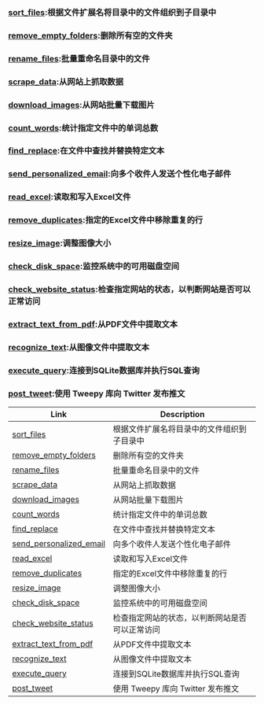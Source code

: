### [sort_files](https://github.com/LuoPoJunZi/Learn/tree/main/Python/Auto_scripts/sort_files):根据文件扩展名将目录中的文件组织到子目录中
### [remove_empty_folders](https://github.com/LuoPoJunZi/Learn/tree/main/Python/Auto_scripts/remove_empty_folders):删除所有空的文件夹
### [rename_files](https://github.com/LuoPoJunZi/Learn/tree/main/Python/Auto_scripts/rename_files):批量重命名目录中的文件
### [scrape_data](https://github.com/LuoPoJunZi/Learn/tree/main/Python/Auto_scripts/scrape_data):从网站上抓取数据
### [download_images](https://github.com/LuoPoJunZi/Learn/tree/main/Python/Auto_scripts/download_images):从网站批量下载图片
### [count_words](https://github.com/LuoPoJunZi/Learn/tree/main/Python/Auto_scripts/count_words):统计指定文件中的单词总数
### [find_replace](https://github.com/LuoPoJunZi/Learn/tree/main/Python/Auto_scripts/find_replace):在文件中查找并替换特定文本
### [send_personalized_email](https://github.com/LuoPoJunZi/Learn/tree/main/Python/Auto_scripts/send_personalized_email):向多个收件人发送个性化电子邮件
### [read_excel](https://github.com/LuoPoJunZi/Learn/tree/main/Python/Auto_scripts/read_excel):读取和写入Excel文件
### [remove_duplicates](https://github.com/LuoPoJunZi/Learn/tree/main/Python/Auto_scripts/remove_duplicates):指定的Excel文件中移除重复的行
### [resize_image](https://github.com/LuoPoJunZi/Learn/tree/main/Python/Auto_scripts/resize_image):调整图像大小
### [check_disk_space](https://github.com/LuoPoJunZi/Learn/tree/main/Python/Auto_scripts/check_disk_space):监控系统中的可用磁盘空间
### [check_website_status](https://github.com/LuoPoJunZi/Learn/tree/main/Python/Auto_scripts/check_website_status):检查指定网站的状态，以判断网站是否可以正常访问
### [extract_text_from_pdf](https://github.com/LuoPoJunZi/Learn/tree/main/Python/Auto_scripts/extract_text_from_pdf):从PDF文件中提取文本
### [recognize_text](https://github.com/LuoPoJunZi/Learn/tree/main/Python/Auto_scripts/recognize_text):从图像文件中提取文本
### [execute_query](https://github.com/LuoPoJunZi/Learn/tree/main/Python/Auto_scripts/execute_query):连接到SQLite数据库并执行SQL查询
### [post_tweet](https://github.com/LuoPoJunZi/Learn/tree/main/Python/Auto_scripts/post_tweet):使用 Tweepy 库向 Twitter 发布推文


| **Link**                                                                                           | **Description**                                           |
|---------------------------------------------------------------------------------------------------|-----------------------------------------------------------|
| [sort_files](https://github.com/LuoPoJunZi/Learn/tree/main/Python/Auto_scripts/sort_files)        | 根据文件扩展名将目录中的文件组织到子目录中               |
| [remove_empty_folders](https://github.com/LuoPoJunZi/Learn/tree/main/Python/Auto_scripts/remove_empty_folders) | 删除所有空的文件夹                                       |
| [rename_files](https://github.com/LuoPoJunZi/Learn/tree/main/Python/Auto_scripts/rename_files)    | 批量重命名目录中的文件                                   |
| [scrape_data](https://github.com/LuoPoJunZi/Learn/tree/main/Python/Auto_scripts/scrape_data)      | 从网站上抓取数据                                         |
| [download_images](https://github.com/LuoPoJunZi/Learn/tree/main/Python/Auto_scripts/download_images) | 从网站批量下载图片                                       |
| [count_words](https://github.com/LuoPoJunZi/Learn/tree/main/Python/Auto_scripts/count_words)      | 统计指定文件中的单词总数                                 |
| [find_replace](https://github.com/LuoPoJunZi/Learn/tree/main/Python/Auto_scripts/find_replace)    | 在文件中查找并替换特定文本                               |
| [send_personalized_email](https://github.com/LuoPoJunZi/Learn/tree/main/Python/Auto_scripts/send_personalized_email) | 向多个收件人发送个性化电子邮件                           |
| [read_excel](https://github.com/LuoPoJunZi/Learn/tree/main/Python/Auto_scripts/read_excel)        | 读取和写入Excel文件                                      |
| [remove_duplicates](https://github.com/LuoPoJunZi/Learn/tree/main/Python/Auto_scripts/remove_duplicates) | 指定的Excel文件中移除重复的行                           |
| [resize_image](https://github.com/LuoPoJunZi/Learn/tree/main/Python/Auto_scripts/resize_image)    | 调整图像大小                                             |
| [check_disk_space](https://github.com/LuoPoJunZi/Learn/tree/main/Python/Auto_scripts/check_disk_space) | 监控系统中的可用磁盘空间                                 |
| [check_website_status](https://github.com/LuoPoJunZi/Learn/tree/main/Python/Auto_scripts/check_website_status) | 检查指定网站的状态，以判断网站是否可以正常访问           |
| [extract_text_from_pdf](https://github.com/LuoPoJunZi/Learn/tree/main/Python/Auto_scripts/extract_text_from_pdf) | 从PDF文件中提取文本                                      |
| [recognize_text](https://github.com/LuoPoJunZi/Learn/tree/main/Python/Auto_scripts/recognize_text) | 从图像文件中提取文本                                     |
| [execute_query](https://github.com/LuoPoJunZi/Learn/tree/main/Python/Auto_scripts/execute_query)  | 连接到SQLite数据库并执行SQL查询                         |
| [post_tweet](https://github.com/LuoPoJunZi/Learn/tree/main/Python/Auto_scripts/post_tweet)        | 使用 Tweepy 库向 Twitter 发布推文                        |
